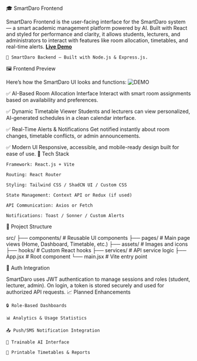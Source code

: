 🎓 SmartDaro Frontend

SmartDaro Frontend is the user-facing interface for the SmartDaro system — a smart academic management platform powered by AI. Built with React and styled for performance and clarity, it allows students, lecturers, and administrators to interact with features like room allocation, timetables, and real-time alerts.
[**Live Demo**](https://smartdarofronted.vercel.app/)

    🔗 SmartDaro Backend – Built with Node.js & Express.js.
    

🖼️ Frontend Preview

Here’s how the SmartDaro UI looks and functions:
![DEMO](https://i.postimg.cc/KY3vbBcG/smararo-1.jpg)

✅ AI-Based Room Allocation Interface
Interact with smart room assignments based on availability and preferences.

✅ Dynamic Timetable Viewer
Students and lecturers can view personalized, AI-generated schedules in a clean calendar interface.

✅ Real-Time Alerts & Notifications
Get notified instantly about room changes, timetable conflicts, or admin announcements.

✅ Modern UI
Responsive, accessible, and mobile-ready design built for ease of use.
🧰 Tech Stack

    Framework: React.js + Vite

    Routing: React Router

    Styling: Tailwind CSS / ShadCN UI / Custom CSS

    State Management: Context API or Redux (if used)

    API Communication: Axios or Fetch

    Notifications: Toast / Sonner / Custom Alerts

📁 Project Structure

src/
├── components/      # Reusable UI components
├── pages/           # Main page views (Home, Dashboard, Timetable, etc.)
├── assets/          # Images and icons
├── hooks/           # Custom React hooks
├── services/        # API service logic
├── App.jsx          # Root component
└── main.jsx         # Vite entry point

🔐 Auth Integration

SmartDaro uses JWT authentication to manage sessions and roles (student, lecturer, admin). On login, a token is stored securely and used for authorized API requests.
📈 Planned Enhancements

    🔒 Role-Based Dashboards

    📊 Analytics & Usage Statistics

    📤 Push/SMS Notification Integration

    🧠 Trainable AI Interface

    🧾 Printable Timetables & Reports
